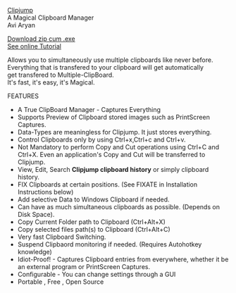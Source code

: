 [Clipjump](http://avi-win-tips.blogspot.com/p/clipjump.html)  
A Magical Clipboard Manager  
Avi Aryan  

[Download zip cum .exe](http://goo.gl/tUi4K)   
[See online Tutorial](http://avi-win-tips.blogspot.com/2013/04/clipjump-online-guide.html)  

Allows you to simultaneously use multiple clipboards like never before.  
Everything that is transfered to your clipboard will get automatically  
get transfered to Multiple-ClipBoard.  
It's fast, it's easy, it's Magical.  

FEATURES

 * A True ClipBoard Manager - Captures Everything
 * Supports Preview of Clipboard stored images such as PrintScreen Captures. 
 * Data-Types are meaningless for Clipjump. It just stores everything.
 * Control Clipboards only by using Ctrl+x,Ctrl+c and Ctrl+v. 
 * Not Mandatory to perform Copy and Cut operations using Ctrl+C and Ctrl+X. Even an application's Copy and Cut will be transferred to Clipjump.
 * View, Edit, Search **Clipjump clipboard history** or simply clipboard history.
 * FIX Clipboards at certain positions. (See FIXATE in Installation Instructions below)
 * Add selective Data to Windows Clipboard if needed.
 * Can have as much simultaneous clipboards as possible. (Depends on Disk Space).
 * Copy Current Folder path to Clipboard (Ctrl+Alt+X) 
 * Copy selected files path(s) to Clipboard (Ctrl+Alt+C)
 * Very fast Clipboard Switching.
 * Suspend Clipbaord monitoring if needed. (Requires Autohotkey knowledge)
 * Idiot-Proof! - Captures Clipboard entries from everywhere, whether it be an external program or PrintScreen Captures.
 * Configurable - You can change settings through a GUI
 * Portable , Free , Open Source

  